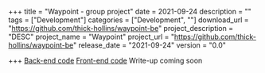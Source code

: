 +++
title = "Waypoint - group project"
date = 2021-09-24
description = ""
tags = ["Development"]
categories = ["Development", ""]
download_url = "https://github.com/thick-hollins/waypoint-be"
project_description = "DESC"
project_name = "Waypoint"
project_url = "https://github.com/thick-hollins/waypoint-be"
release_date = "2021-09-24"
version = "0.0"

+++
[Back-end code](https://github.com/thick-hollins/waypoint-be)
[Front-end code](https://github.com/thick-hollins/waypoint-fe)
Write-up coming soon